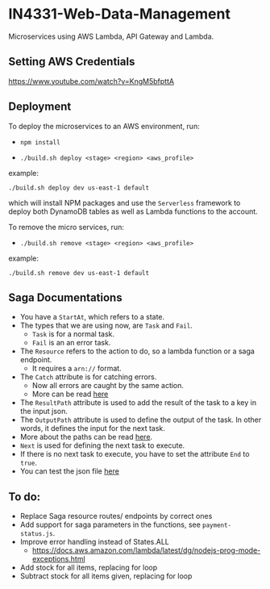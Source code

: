 # IN4331-Web-Data-Management
Microservices using AWS Lambda, API Gateway and Lambda.
## Setting AWS Credentials  
https://www.youtube.com/watch?v=KngM5bfpttA  
## Deployment


To deploy the microservices to an AWS environment, run:  
* `npm install`

* `./build.sh deploy <stage> <region> <aws_profile>`
  
example:  
    
`./build.sh deploy dev us-east-1 default`

which will install NPM packages and use the `Serverless` framework to deploy both
DynamoDB tables as well as Lambda functions to the account.

To remove the micro services, run:

* `./build.sh remove <stage> <region> <aws_profile>`

example:  

`./build.sh remove dev us-east-1 default`

## Saga Documentations
- You have a `StartAt`, which refers to a state.
- The types that we are using now, are `Task` and `Fail`.
    - `Task` is for a normal task.
    - `Fail` is an an error task.
- The `Resource` refers to the action to do, so a lambda function or a saga endpoint.
    - It requires a `arn://` format.
- The `Catch` attribute is for catching errors.
    - Now all errors are caught by the same action.
    - More can be read [here](https://docs.aws.amazon.com/lambda/latest/dg/nodejs-prog-mode-exceptions.html)
- The `ResultPath` attribute is used to add the result of the task to a key in the input json.
- The `OutputPath` attribute is used to define the output of the task. In other words, it defines the input for the next task.
- More about the paths can be read [here](https://docs.aws.amazon.com/step-functions/latest/dg/input-output-example.html).
- `Next` is used for defining the next task to execute.
- If there is no next task to execute, you have to set the attribute `End` to `true`.
- You can test the json file [here](https://console.aws.amazon.com/states/home?region=us-east-1#/statemachines)

## To do:
- Replace Saga resource routes/ endpoints by correct ones
- Add support for saga parameters in the functions, see `payment-status.js`.
- Improve error handling instead of States.ALL
    - <https://docs.aws.amazon.com/lambda/latest/dg/nodejs-prog-mode-exceptions.html>
- Add stock for all items, replacing for loop
- Subtract stock for all items given, replacing for loop
